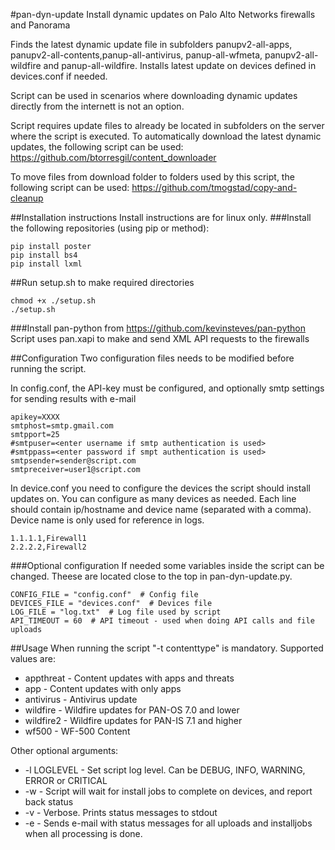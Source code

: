 #pan-dyn-update
Install dynamic updates on Palo Alto Networks firewalls and Panorama

Finds the latest dynamic update file in subfolders panupv2-all-apps,
panupv2-all-contents,panup-all-antivirus, panup-all-wfmeta, panupv2-all-wildfire
and panup-all-wildfire. Installs latest update on devices defined in devices.conf if needed.

Script can be used in scenarios where downloading dynamic updates directly from the internett is not an option.

Script requires update files to already be located in subfolders on the server where the script is executed.
To automatically download the latest dynamic updates, the following script can be used: https://github.com/btorresgil/content_downloader

To move files from download folder to folders used by this script, the following script can be used: https://github.com/tmogstad/copy-and-cleanup

##Installation instructions
Install instructions are for linux only.
###Install the following repositories (using pip or method):
```
pip install poster
pip install bs4
pip install lxml
```
##Run setup.sh to make required directories 
```
chmod +x ./setup.sh
./setup.sh
```
###Install pan-python from https://github.com/kevinsteves/pan-python
Script uses pan.xapi to make and send XML API requests to the firewalls

##Configuration
Two configuration files needs to be modified before running the script.

In config.conf, the API-key must be configured, and optionally smtp settings for sending results with e-mail
```
apikey=XXXX
smtphost=smtp.gmail.com
smtpport=25
#smtpuser=<enter username if smtp authentication is used>
#smtppass=<enter password if smpt authentication is used>
smtpsender=sender@script.com
smtpreceiver=user1@script.com
```

In device.conf you need to configure the devices the script should install updates on. You can configure as many devices as needed.
Each line should contain ip/hostname and device name (separated with a comma). Device name is only used for reference in logs.
```
1.1.1.1,Firewall1
2.2.2.2,Firewall2
```
###Optional configuration
If needed some variables inside the script can be changed. Theese are located close to the top in pan-dyn-update.py.
```
CONFIG_FILE = "config.conf"  # Config file
DEVICES_FILE = "devices.conf"  # Devices file 
LOG_FILE = "log.txt"  # Log file used by script
API_TIMEOUT = 60  # API timeout - used when doing API calls and file uploads
```

##Usage
When running the script "-t contenttype" is mandatory. Supported values are:
* appthreat - Content updates with apps and threats
* app - Content updates with only apps
* antivirus - Antivirus update
* wildfire - Wildfire updates for PAN-OS 7.0 and lower
* wildfire2 - Wildfire updates for PAN-IS 7.1 and higher
* wf500 - WF-500 Content

Other optional arguments:
* -l LOGLEVEL - Set script log level. Can be DEBUG, INFO, WARNING, ERROR or CRITICAL
* -w - Script will wait for install jobs to complete on devices, and report back status
* -v - Verbose. Prints status messages to stdout
* -e - Sends e-mail with status messages for all uploads and installjobs when all processing is done.
